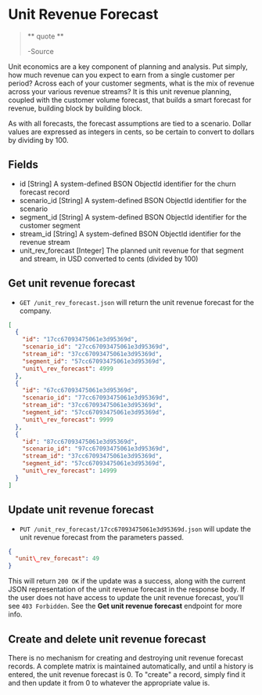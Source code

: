 Unit Revenue Forecast
=====================

> ** quote **
>
> -Source

Unit economics are a key component of planning and analysis. Put simply, how much revenue can you expect to earn from a single customer per period? Across each of your customer segments, what is the mix of revenue across your various revenue streams? It is this unit revenue planning, coupled with the customer volume forecast, that builds a smart forecast for revenue, building block by building block.

As with all forecasts, the forecast assumptions are tied to a scenario. Dollar values are expressed as integers in cents, so be certain to convert to dollars by dividing by 100.


Fields
------

* id [String] A system-defined BSON ObjectId identifier for the churn forecast record
* scenario_id [String] A system-defined BSON ObjectId identifier for the scenario
* segment_id [String] A system-defined BSON ObjectId identifier for the customer segment
* stream_id [String] A system-defined BSON ObjectId identifier for the revenue stream
* unit\_rev_forecast [Integer] The planned unit revenue for that segment and stream, in USD converted to cents (divided by 100)


Get unit revenue forecast
----------------------

* `GET /unit_rev_forecast.json` will return the unit revenue forecast for the company.

```json
[
  {
    "id": "17cc67093475061e3d95369d",
    "scenario_id": "27cc67093475061e3d95369d",
    "stream_id": "37cc67093475061e3d95369d",
    "segment_id": "57cc67093475061e3d95369d",
    "unit\_rev_forecast": 4999
  },
  {
    "id": "67cc67093475061e3d95369d",
    "scenario_id": "77cc67093475061e3d95369d",
    "stream_id": "37cc67093475061e3d95369d",
    "segment_id": "57cc67093475061e3d95369d",
    "unit\_rev_forecast": 9999
  },
  {
    "id": "87cc67093475061e3d95369d",
    "scenario_id": "97cc67093475061e3d95369d",
    "stream_id": "37cc67093475061e3d95369d",
    "segment_id": "57cc67093475061e3d95369d",
    "unit\_rev_forecast": 14999
  }
]
```


Update unit revenue forecast
-------------------------

* `PUT /unit_rev_forecast/17cc67093475061e3d95369d.json` will update the unit revenue forecast from the parameters passed.

```json
{
  "unit\_rev_forecast": 49
}
```

This will return `200 OK` if the update was a success, along with the current JSON representation of the unit revenue forecast in the response body. If the user does not have access to update the unit revenue forecast, you'll see `403 Forbidden`. See the **Get unit revenue forecast** endpoint for more info.


Create and delete unit revenue forecast
-------------------------------------

There is no mechanism for creating and destroying unit revenue forecast records. A complete matrix is maintained automatically, and until a history is entered, the unit revenue forecast is 0. To "create" a record, simply find it and then update it from 0 to whatever the appropriate value is.
